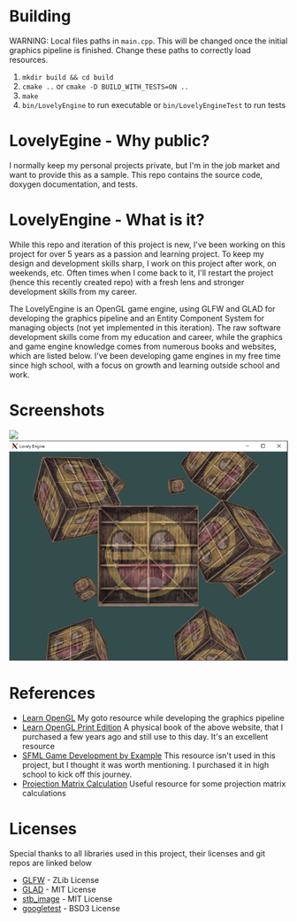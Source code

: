 # Building
WARNING: Local files paths in `main.cpp`. This will be changed once the initial graphics pipeline is finished. Change these paths to correctly load resources.
1. `mkdir build && cd build`
2. `cmake ..` or `cmake -D BUILD_WITH_TESTS=ON ..`
3. `make`
4. `bin/LovelyEngine` to run executable or `bin/LovelyEngineTest` to run tests

# LovelyEgine - Why public?
I normally keep my personal projects private, but I'm in the job market and want to provide this as a sample. This repo contains the source code, doxygen documentation, and tests.

# LovelyEngine - What is it?
While this repo and iteration of this project is new, I've been working on this project for over 5 years as a passion and learning project. To keep my design and development skills sharp, I work on this project after work, on weekends, etc. Often times when I come back to it, I'll restart the project (hence this recently created repo) with a fresh lens and stronger development skills from my career.

The LovelyEngine is an OpenGL game engine, using GLFW and GLAD for developing the graphics pipeline and an Entity Component System for managing objects (not yet implemented in this iteration). The raw software development skills come from my education and career, while the graphics and game engine knowledge comes from numerous books and websites, which are listed below. I've been developing game engines in my free time since high school, with a focus on growth and learning outside school and work.

# Screenshots
![ ](https://github.com/jallen98/LovelyEngine/blob/develop/res/Demos/light_demo.gif)
![ ](https://github.com/jallen98/LovelyEngine/blob/develop/res/Demos/cubes.PNG)

# References
- [Learn OpenGL](https://learnopengl.com)
My goto resource while developing the graphics pipeline
- [Learn OpenGL Print Edition](https://www.amazon.com/gp/product/9090332561/ref=as_li_tl?tag=joeydevries-20&ie=UTF8&linkId=7dc8cb69143266ce47e97e21350bbfff&geniuslink=true)
A physical book of the above website, that I purchased a few years ago and still use to this day. It's an excellent resource
- [SFML Game Development by Example](https://www.amazon.com/SFML-Development-Example-Raimondas-Pupius/dp/1785287346/ref=asc_df_1785287346/?tag=hyprod-20&linkCode=df0&hvadid=312140868236&hvpos=&hvnetw=g&hvrand=10245637400762425020&hvpone=&hvptwo=&hvqmt=&hvdev=c&hvdvcmdl=&hvlocint=&hvlocphy=9003344&hvtargid=pla-662180708592&psc=1)
This resource isn't used in this project, but I thought it was worth mentioning. I purchased it in high school to kick off this journey.
- [Projection Matrix Calculation](http://www.songho.ca/opengl/gl_projectionmatrix.html)
Useful resource for some projection matrix calculations

# Licenses
Special thanks to all libraries used in this project, their licenses and git repos are linked below
- [GLFW](https://github.com/glfw/glfw/blob/master/LICENSE.md) - ZLib License
- [GLAD](https://github.com/Dav1dde/glad/blob/glad2/LICENSE) - MIT License
- [stb_image](https://github.com/nothings/stb/blob/master/LICENSE) - MIT License
- [googletest](https://github.com/google/googletest/blob/main/LICENSE) - BSD3 License
